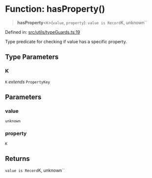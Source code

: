 # Function: hasProperty()

> **hasProperty**\<`K`\>(`value`, `property`): `value is Record`K, unknown``

Defined in: [src/utils/typeGuards.ts:19](https://github.com/Nick2bad4u/Uptime-Watcher/blob/3cce0c3b352c8390536ca3c7399ece50a05faf18/src/utils/typeGuards.ts#L19)

Type predicate for checking if value has a specific property.

## Type Parameters

### K

`K` *extends* `PropertyKey`

## Parameters

### value

`unknown`

### property

`K`

## Returns

`value is Record`K, unknown``
